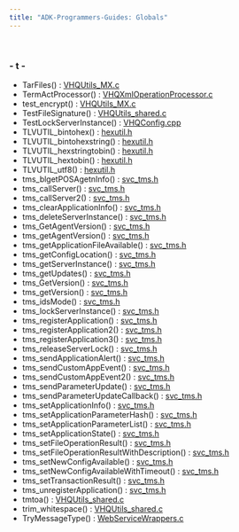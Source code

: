 ```yaml
---
title: "ADK-Programmers-Guides: Globals"
---
```


 

### - t -

- TarFiles() : <a href="_v_h_q_utils___m_x_8c.md#af98eab60ed1694afd627c5602da2b530">VHQUtils_MX.c</a>
- TermActProcessor() : <a href="_v_h_q_xml_operation_processor_8c.md#a84058fcb8c826c60677dac609c9ca8f9">VHQXmlOperationProcessor.c</a>
- test_encrypt() : <a href="_v_h_q_utils___m_x_8c.md#abb0bf342b138e0182e610f0f78bb9acc">VHQUtils_MX.c</a>
- TestFileSignature() : <a href="_v_h_q_utils__shared_8c.md#a704fdea02400e376fa5c0ff020639b61">VHQUtils_shared.c</a>
- TestLockServerInstance() : <a href="_v_h_q_config_8cpp.md#a7a2273cf58db379d25e1883aa3875b16">VHQConfig.cpp</a>
- TLVUTIL_bintohex() : <a href="emv_2_t_l_v___util_2export_2emv_2hexutil_8h.md#ad787f8b764f6fbc795949f80bf967a23">hexutil.h</a>
- TLVUTIL_bintohexstring() : <a href="emv_2_t_l_v___util_2export_2emv_2hexutil_8h.md#aee1c2f576c4e65756d329874940483c5">hexutil.h</a>
- TLVUTIL_hexstringtobin() : <a href="emv_2_t_l_v___util_2export_2emv_2hexutil_8h.md#a6eceabdf898b4d43f7adc546ba808632">hexutil.h</a>
- TLVUTIL_hextobin() : <a href="emv_2_t_l_v___util_2export_2emv_2hexutil_8h.md#aef9298881776d9e69374c83acbb821c5">hexutil.h</a>
- TLVUTIL_utf8() : <a href="emv_2_t_l_v___util_2export_2emv_2hexutil_8h.md#a674c09ee2927fde98a61bd0c24e00ebc">hexutil.h</a>
- tms_blgetPOSAgetnInfo() : <a href="svc__tms_8h.md#a39393c0fae6f7329a4f307455c5a5c16">svc_tms.h</a>
- tms_callServer() : <a href="svc__tms_8h.md#a26d8df025d7b022be3f9bb1334d4aef5">svc_tms.h</a>
- tms_callServer2() : <a href="svc__tms_8h.md#a3296d67a3fcea7f399191c69a4d29675">svc_tms.h</a>
- tms_clearApplicationInfo() : <a href="svc__tms_8h.md#acf80be83f363195d99b03502f3afce14">svc_tms.h</a>
- tms_deleteServerInstance() : <a href="svc__tms_8h.md#afa9841ae7b688a05c672242c853204c4">svc_tms.h</a>
- tms_GetAgentVersion() : <a href="svc__tms_8h.md#a00c6a8f040b3f9167be0a694c2bad68f">svc_tms.h</a>
- tms_getAgentVersion() : <a href="svc__tms_8h.md#accdefe74de4de6ab0941d8194413b7fb">svc_tms.h</a>
- tms_getApplicationFileAvailable() : <a href="svc__tms_8h.md#a813a8a0248fa17ad7cca794f9e897afd">svc_tms.h</a>
- tms_getConfigLocation() : <a href="svc__tms_8h.md#a3889f0d3c64ccf4c76d02c75f0a317b1">svc_tms.h</a>
- tms_getServerInstance() : <a href="svc__tms_8h.md#a0b68adfe3e85ea9fb8e7ed19a9697dc1">svc_tms.h</a>
- tms_getUpdates() : <a href="svc__tms_8h.md#ae10994ec1353d5b7856b5965a630c8da">svc_tms.h</a>
- tms_GetVersion() : <a href="svc__tms_8h.md#aef3fd695a6bf376370664a65c9b4dcce">svc_tms.h</a>
- tms_getVersion() : <a href="svc__tms_8h.md#aa0311e37848cc8dcb4551ffc095a64f2">svc_tms.h</a>
- tms_idsMode() : <a href="svc__tms_8h.md#a48874555ddb56a929d6dc619aed21ab5">svc_tms.h</a>
- tms_lockServerInstance() : <a href="svc__tms_8h.md#a0916061b6320bf65d5d1e9b04c32f574">svc_tms.h</a>
- tms_registerApplication() : <a href="svc__tms_8h.md#a80e68f6d19ff22801c4035b56e34584a">svc_tms.h</a>
- tms_registerApplication2() : <a href="svc__tms_8h.md#a36c1b6634e739760faa5a90d0d736c6e">svc_tms.h</a>
- tms_registerApplication3() : <a href="svc__tms_8h.md#ae0eef17fbaa833d545265a6be4ebab8d">svc_tms.h</a>
- tms_releaseServerLock() : <a href="svc__tms_8h.md#ad6387ab34756d72bb79c20682d8a0366">svc_tms.h</a>
- tms_sendApplicationAlert() : <a href="svc__tms_8h.md#aab41635bf3606adbcfa491bd6390b374">svc_tms.h</a>
- tms_sendCustomAppEvent() : <a href="svc__tms_8h.md#ac74f8ff212d11be3aa1cae170aadf3d6">svc_tms.h</a>
- tms_sendCustomAppEvent2() : <a href="svc__tms_8h.md#ae0bf2b5e7528a563fee957b80c6c62fa">svc_tms.h</a>
- tms_sendParameterUpdate() : <a href="svc__tms_8h.md#a2ac3ee1e9e890633e9008256406dc0b2">svc_tms.h</a>
- tms_sendParameterUpdateCallback() : <a href="svc__tms_8h.md#a21bb04876b23c2af4fd540d30a1b6338">svc_tms.h</a>
- tms_setApplicationInfo() : <a href="svc__tms_8h.md#a6d90f3cbfab83a83607d2f2f933b31f9">svc_tms.h</a>
- tms_setApplicationParameterHash() : <a href="svc__tms_8h.md#aec879c2e664d10594fd1e980dc27ad20">svc_tms.h</a>
- tms_setApplicationParameterList() : <a href="svc__tms_8h.md#abac6a5f355198c4120c670316a871a98">svc_tms.h</a>
- tms_setApplicationState() : <a href="svc__tms_8h.md#a3c19eb8469c9bad6ee2ed24a8251ecc1">svc_tms.h</a>
- tms_setFileOperationResult() : <a href="svc__tms_8h.md#a7e372540b1a86e2176568d43e73977fa">svc_tms.h</a>
- tms_setFileOperationResultWithDescription() : <a href="svc__tms_8h.md#af2fe4965261900c31406ff287c4acecb">svc_tms.h</a>
- tms_setNewConfigAvailable() : <a href="svc__tms_8h.md#a3d8613b634236bc3919b51bd2a012beb">svc_tms.h</a>
- tms_setNewConfigAvailableWithTimeout() : <a href="svc__tms_8h.md#a78b45561a55532c8321f2ed92d376f52">svc_tms.h</a>
- tms_setTransactionResult() : <a href="svc__tms_8h.md#a66adafdd340cc6ecd136ac51fc00d4ce">svc_tms.h</a>
- tms_unregisterApplication() : <a href="svc__tms_8h.md#abbf7093195d07880b5e7c897b3b1038a">svc_tms.h</a>
- tmtoa() : <a href="_v_h_q_utils__shared_8c.md#a020ad21a5f1ca89ff4d47a22204dc6b5">VHQUtils_shared.c</a>
- trim_whitespace() : <a href="_v_h_q_utils__shared_8c.md#ab836fce9c84274630630632a9ed7548e">VHQUtils_shared.c</a>
- TryMessageType() : <a href="_web_service_wrappers_8c.md#a0e5085ec3a406927825307c114b37b05">WebServiceWrappers.c</a>
